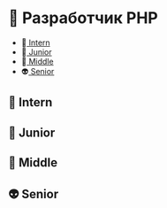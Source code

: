 # 🐘 Разработчик PHP
  - 🐠[ Intern ](#Intern)
  - 🦧[ Junior ](#Junior)
  - 🧔[ Middle ](#Middle)
  - 👽[ Senior ](#Senior)

## 🐠 Intern  <a name="Intern"></a>
## 🦧 Junior <a name="Junior"></a>
## 🧔 Middle <a name="Middle"></a>
## 👽 Senior <a name="Senior"></a>
